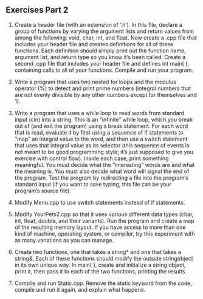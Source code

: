 ## Exercises Part 2

1. Create a header file (with an extension of ‘.h’). In this file,
declare a group of functions by varying the argument
lists and return values from among the following: void,
char, int, and float. Now create a .cpp file that includes
your header file and creates definitions for all of these
functions. Each definition should simply print out the
function name, argument list, and return type so you
know it’s been called. Create a second .cpp file that
includes your header file and defines int main( ),
containing calls to all of your functions. Compile and run
your program.

2. Write a program that uses two nested for loops and the
modulus operator (%) to detect and print prime numbers
(integral numbers that are not evenly divisible by any
other numbers except for themselves and 1).

3. Write a program that uses a while loop to read words
from standard input (cin) into a string. This is an
“infinite” while loop, which you break out of (and exit
the program) using a break statement. For each word
that is read, evaluate it by first using a sequence of if
statements to “map” an integral value to the word, and
then use a switch statement that uses that integral value
as its selector (this sequence of events is not meant to be
good programming style; it’s just supposed to give you
exercise with control flow). Inside each case, print
something meaningful. You must decide what the
“interesting” words are and what the meaning is. You
must also decide what word will signal the end of the
program. Test the program by redirecting a file into the
program’s standard input (if you want to save typing,
this file can be your program’s source file).

4. Modify Menu.cpp to use switch statements instead of if
statements.

5. Modify YourPets2.cpp so that it uses various different
data types (char, int, float, double, and their variants).
Run the program and create a map of the resulting
memory layout. If you have access to more than one kind
of machine, operating system, or compiler, try this
experiment with as many variations as you can manage.

6. Create two functions, one that takes a string* and one
that takes a string&. Each of these functions should
modify the outside stringobject in its own unique way.
In main( ), create and initialize a string object, print it,
then pass it to each of the two functions, printing the
results.

7. Compile and run Static.cpp. Remove the static keyword
from the code, compile and run it again, and explain
what happens.
